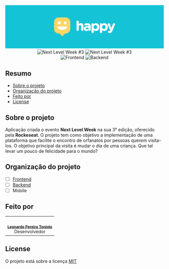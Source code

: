 <div align="center">
  <img src=".github/assets/cover.svg" >
</div>

<div align="center">
  <img src="https://img.shields.io/badge/Next%20Level%20Week-%233-9466FF?style=for-the-badge" alt="Next Level Week #3" />
  <img src="https://img.shields.io/badge/evento%20da-rockeseat-9466FF?style=for-the-badge" alt="Next Level Week #3" />
</div>

<div align="center">
  <img src="https://img.shields.io/badge/frontend%3F-sim-FFD666?style=for-the-badge" alt="Frontend" />
  <img src="https://img.shields.io/badge/backend%3F-sim-FFD666?style=for-the-badge" alt="Backend" />
</div>

## Resumo
- [Sobre o projeto](#sobre-o-projeto)
- [Organização do projeto](#organização-do-projeto)
- [Feito por](#feito-por)
- [License](#license)

## Sobre o projeto
Aplicação criada o evento **Next Level Week** na sua 3° edição, oferecido pela **Rockeseat**. O projeto tem como objetivo a implementação de uma plataforma que facilite o encontro de orfanatos por pessoas querem visita-los. O objetivo principal da visita é mudar o dia de uma criança. 
Que tal levar um pouco de felicidade para o mundo?  

## Organização do projeto
- [ ] [Frontend](https://github.com/LeonardoToniolo/NLW-HAPPY/tree/main/web)
- [ ] [Backend](https://github.com/LeonardoToniolo/NLW-HAPPY/tree/main/backend)
- [ ] Mobile

## Feito por
<table>
  <tr>
    <td align="center"><img style="border-radius: 50%;"  src="https://avatars3.githubusercontent.com/u/17271215?s=60&v=4" width="100px;" alt=""/><br /><sub><b><a href="https://www.linkedin.com/in/toniolo-leonardo/" title="Leonardo">Leonardo Pereira Toniolo</a></b></sub><br/>Desenvolvedor</td>
  </tr>
</table>

## License
O projeto está sobre a licença [MIT](./LICENSE)